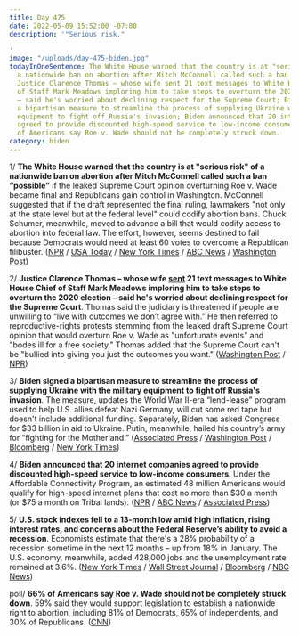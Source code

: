 ```yaml
---
title: Day 475
date: 2022-05-09 15:52:00 -07:00
description: '"Serious risk."

'
image: "/uploads/day-475-biden.jpg"
todayInOneSentence: The White House warned that the country is at "serious risk" of
  a nationwide ban on abortion after Mitch McConnell called such a ban “possible”;
  Justice Clarence Thomas – whose wife sent 21 text messages to White House Chief
  of Staff Mark Meadows imploring him to take steps to overturn the 2020 election
  – said he's worried about declining respect for the Supreme Court; Biden signed
  a bipartisan measure to streamline the process of supplying Ukraine with the military
  equipment to fight off Russia's invasion; Biden announced that 20 internet companies
  agreed to provide discounted high-speed service to low-income consumers; and 66%
  of Americans say Roe v. Wade should not be completely struck down.
category: biden
---
```


1/ **The White House warned that the country is at "serious risk" of a nationwide ban on abortion after Mitch McConnell called such a ban “possible”** if the leaked Supreme Court opinion overturning Roe v. Wade became final and Republicans gain control in Washington. McConnell suggested that if the draft represented the final ruling, lawmakers "not only at the state level but at the federal level" could codify abortion bans. Chuck Schumer, meanwhile, moved to advance a bill that would codify access to abortion into federal law. The effort, however, seems destined to fail because Democrats would need at least 60 votes to overcome a Republican filibuster. ([NPR](https://www.npr.org/2022/05/09/1097614463/white-house-responds-to-protests-over-leaked-supreme-court-draft-opinion-on-roe) / [USA Today](https://www.usatoday.com/story/news/politics/2022/05/06/gop-avoids-abortion-ahead-potential-scotus-ruling-overturn-roe/9631996002/?gnt-cfr=1) / [New York Times](https://www.nytimes.com/2022/05/08/us/politics/senate-democrats-abortion.html) / [ABC News](https://abcnews.go.com/Politics/white-house-responds-abortion-related-protests-homes-supreme/story?id=84593964) / [Washington Post](https://www.washingtonpost.com/politics/2022/05/09/democrats-abortion-biden-internet-ukraine/#link-4F5564KIKZCSFJTNTSBFNYIZNQ))

2/ **Justice Clarence Thomas – whose wife [sent](https://whatthefuckjusthappenedtoday.com/2022/03/28/day-433/#2-supreme-court-justice-clarence-tho) 21 text messages to White House Chief of Staff Mark Meadows imploring him to take steps to overturn the 2020 election – said he's worried about declining respect for the Supreme Court**. Thomas said the judiciary is threatened if people are unwilling to “live with outcomes we don’t agree with.” He then referred to reproductive-rights protests stemming from the leaked draft Supreme Court opinion that would overturn Roe v. Wade as "unfortunate events" and "bodes ill for a free society." Thomas added that the Supreme Court can't be "bullied into giving you just the outcomes you want." ([Washington Post](https://www.washingtonpost.com/politics/2022/05/06/clarence-thomas-abortion-supreme-court-leak/) / [NPR](https://www.npr.org/2022/05/07/1097382507/supreme-court-abortion-clarence-thomas-bullied-roe-v-wade))

3/ **Biden signed a bipartisan measure to streamline the process of supplying Ukraine with the military equipment to fight off Russia's invasion**. The measure, updates the World War II-era “lend-lease” program used to help U.S. allies defeat Nazi Germany, will cut some red tape but doesn't include additional funding. Separately, Biden has asked Congress for $33 billion in aid to Ukraine. Putin, meanwhile, hailed his country’s army for “fighting for the Motherland.” ([Associated Press](https://apnews.com/article/russia-ukraine-putin-biden-eastern-europe-congress-9e8d81200b45687795f2a084f3942574) / [Washington Post](https://www.washingtonpost.com/politics/2022/05/09/president-biden-ukraine-lend-lease-signing/) / [Bloomberg](https://www.bloomberg.com/news/articles/2022-05-09/biden-signs-lend-lease-act-to-speed-weapons-delivery-to-ukraine?sref=MIBMEEoj) / [New York Times](https://www.nytimes.com/live/2022/05/09/world/ukraine-russia-war-news))

4/ **Biden announced that 20 internet companies agreed to provide discounted high-speed service to low-income consumers**. Under the Affordable Connectivity Program, an estimated 48 million Americans would qualify for high-speed internet plans that cost no more than $30 a month (or $75 a month on Tribal lands). ([NPR](https://www.npr.org/2022/05/09/1097535349/biden-administration-internet-wifi-low-income-medicaid-snap-verizon-comcast) / [ABC News](https://abcnews.go.com/Politics/biden-tout-expansion-discount-internet-program-low-income/story?id=84591682) / [Associated Press](https://apnews.com/article/technology-business-132d8f9709979039c8ea310273b672af))

5/ **U.S. stock indexes fell to a 13-month low amid high inflation, rising interest rates, and concerns about the Federal Reserve’s ability to avoid a recession**. Economists estimate that there's a 28% probability of a recession sometime in the next 12 months – up from 18% in January. The U.S. economy, meanwhile, added 428,000 jobs and the unemployment rate remained at 3.6%. ([New York Times](https://www.nytimes.com/live/2022/05/09/business/economy-news-stocks-inflation) / [Wall Street Journal](https://www.wsj.com/articles/global-stocks-markets-dow-update-05-09-2022-11652073278) / [Bloomberg](https://www.bloomberg.com/news/articles/2022-05-08/u-s-futures-fall-asia-stocks-set-for-choppy-open-markets-wrap?sref=MIBMEEoj) / [NBC News](https://www.nbcnews.com/business/economy/jobs-numbers-april-2022-rcna27525))

poll/ **66% of Americans say Roe v. Wade should not be completely struck down**. 59% said they would support legislation to establish a nationwide right to abortion, including 81% of Democrats, 65% of independents, and 30% of Republicans. ([CNN](https://www.cnn.com/2022/05/06/politics/cnn-poll-abortion-midterms-roe-v-wade/index.html))
